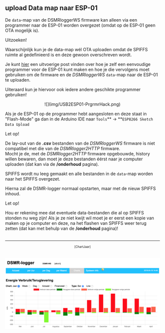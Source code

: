 ## upload Data map naar ESP-01
De `data`-map van de DSMRloggerWS firmware kan alleen via een programmer naar 
de ESP-01 worden overgezet (omdat op de ESP-01 geen OTA mogelijk is).

<div class="admonition note">
<p class="admonition-title">Uitzoeken!</p>
Waarschijnlijk kun je de data-map wél OTA uploaden omdat de
SPIFFS ruimte al gedefinieerd is en deze gewoon overschreven wordt.
</div>


Je kunt 
<a href="https://willem.aandewiel.nl/index.php/2018/08/27/eenvoudige-programmer-voor-de-esp-01-esp8266/" target="_blank">
hier</a>
een uitvoerige post vinden over hoe je zelf een eenvoudige programmer voor de
ESP-01 kunt maken en hoe je die vervolgens moet gebruiken om de firmware en de
*DSMRloggerWS* `data`-map naar de ESP-01 te uploaden.

Uiteraard kun je hiervoor ook iedere andere geschikte programmer gebruiken!

<center>![](img/USB2ESP01-PrgrmrHack.png)</center>

Als je de ESP-01 op de programmer hebt aangesloten en deze staat in "Flash-Mode"
ga dan in de Arduino IDE naar `Tools`** -> **`ESP8266 Sketch Data Upload` <br>

<div class="admonition note">
<p class="admonition-title">Let op!</p>
De lay-out van de <b>.csv</b> bestanden van de <i>DSMRloggerWS</i> firmware is niet
compatibel met die van de <i>DSMRlogger2HTTP</i> firmware.<br>
Mocht je de, met de <i>DSMRlogger2HTTP</i> firmware opgebouwde, history willen
bewaren, dan moet je deze bestanden éérst naar je computer uploaden (dat kan
via de <b>/onderhoud</b> pagina).
</div>

SPIFFS wordt nu leeg gemaakt en alle bestanden in de `data`-map worden naar het SPIFFS overgezet.

Hierna zal de DSMR-logger normaal opstarten, maar met de nieuw SPIFFS inhoud.

<div class="admonition note">
<p class="admonition-title">Let op!</p>
Hou er rekening mee dat eventuele data-bestanden die al op SPIFFS stonden nu weg zijn! 
Als je ze niet kwijt wil moet je er eerst een kopie van maken op je computer en deze, 
na het flashen van SPIFFS weer terug zetten (dat kan met behulp van de 
<b>/onderhoud</b> pagina)!
</div>


<br>

---
<center style="font-size: 70%;">[ChartJaar]</center><br>

![](img/ChartJaar.png)



